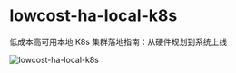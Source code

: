 # lowcost-ha-local-k8s
低成本高可用本地 K8s 集群落地指南：从硬件规划到系统上线

![lowcost-ha-local-k8s](https://cdn.tsanfer.com/image/cheap-k8s-tutorial.svg)